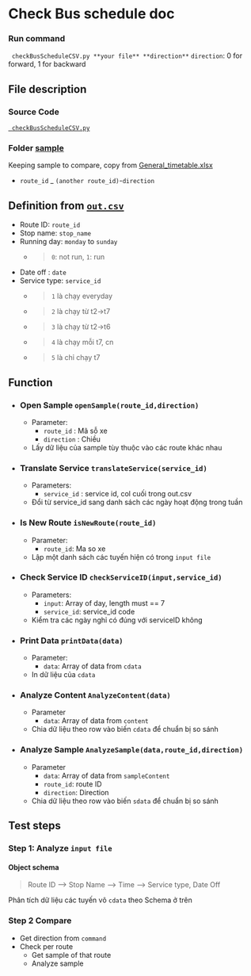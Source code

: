 # Check Bus schedule doc
### Run command
` checkBusScheduleCSV.py **your file** **direction**`
`direction`: 0 for forward, 1 for backward

## File description
### Source Code
[` checkBusScheduleCSV.py`](checkBusScheduleCSV.py)  
  
### Folder [**sample**](./sample)  
  
Keeping sample to compare, copy from [General_timetable.xlsx](../../Document/General_timetable.xlsx)
* `route_id` _ ` (another route_id) `-`direction`  
  
## Definition from [`out.csv`](out.csv)
* Route ID: `route_id`
* Stop name: `stop_name`
* Running day:  `monday` to `sunday` 
    * >`0`: not run, `1`: run  
* Date off : `date`
* Service type: `service_id`
    * > `1` là chạy everyday
    * > `2` là chạy từ t2->t7
    * > `3` là chạy từ t2->t6
    * > `4` là chạy mỗi t7, cn
    * > `5` là chỉ chạy t7

## Function
* ### Open Sample `openSample(route_id,direction)`
    * Parameter:
        * `route_id` : Mã sỗ xe
        * `direction` : Chiều 
    *  Lấy dữ liệu của sample tùy thuộc vào các route khác nhau
* ### Translate Service `translateService(service_id)`
    * Parameters:
        * `service_id` : service id, col cuối trong out.csv
    * Đổi từ service_id sang danh sách các ngày hoạt động trong tuần 
* ### Is New Route `isNewRoute(route_id)`
    * Parameter:
        * `route_id`: Ma so xe
    * Lập một danh sách các tuyến hiện có trong `input file`

* ### Check Service ID `checkServiceID(input,service_id)`
    * Parameters:
        * `input`: Array of day, length must == 7
        * `service_id`: service_id code
    * Kiểm tra các ngày nghỉ có đúng với serviceID không

* ### Print Data `printData(data)`
    * Parameter:
        * `data`: Array of data from `cdata`
    * In dữ liệu của `cdata`

* ### Analyze Content `AnalyzeContent(data)`
    * Parameter
        * `data`: Array of data from `content`
    * Chia dữ liệu theo row vào biến `cdata` để chuẩn bị so sánh

* ### Analyze Sample `AnalyzeSample(data,route_id,direction)`
    * Parameter
        * `data`: Array of data from `sampleContent`
        * `route_id`: route ID
        * `direction`: Direction
    * Chia dữ liệu theo row vào biến `sdata` để chuẩn bị so sánh
## Test steps
### **Step 1**: Analyze `input file`
#### Object schema  
>Route ID
    --> Stop Name
        --> Time 
            --> Service type, Date Off  

Phân tích dữ liệu các tuyến vô `cdata` theo Schema ở trên

### **Step 2** Compare 
* Get direction from `command`
* Check per route
    * Get sample of that route
    * Analyze sample